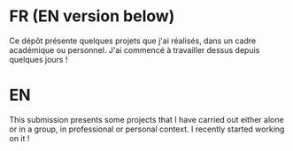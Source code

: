 # FR (EN version below)
Ce dépôt présente quelques projets que j'ai réalisés, dans un cadre académique ou personnel.
J'ai commencé à travailler dessus depuis quelques jours  !

# EN
This submission presents some projects that I have carried out either alone or in a group, in professional or personal context.
I recently started working on it !
